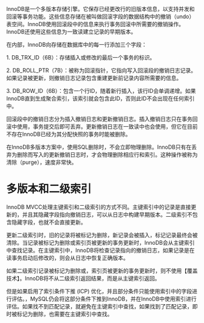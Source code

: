InnoDB是一个多版本存储引擎。它保存已经更改行的旧版本信息，以支持并发和回滚等事务功能。这些信息存储在被叫做回滚字段的数据结构中的撤销（undo）表空间。InnoDB使用回滚段中的信息来执行事务回滚中所需要的撤销操作。InnoDB还使用这些信息为一致读建立记录的早期版本。

在内部，InnoDB向存储在数据库中的每一行添加三个字段：

1\. DB_TRX_ID（6B）：存储插入或修改的最后一个事务的标识。

2\. DB_ROLL_PTR（7B）：被称为回滚指针，它指向写入回滚段的撤销日志记录。如果记录被更新，则撤销日志记录包含重建更新前记录内容所需要的信息。

3\. DB_ROW_ID（6B）：包含一个行ID，随着新行插入，该行ID会单调递增。如果InnoDB直到生成聚合索引，该索引就会包含此ID，否则此ID不会出现在任何索引中。

回滚段中的撤销日志分为插入撤销日志和更新撤销日志。插入撤销日志只在事务回滚中使用，事务提交后即可丢弃。更新撤销日志在一致读中也会使用，但它在目前不存在InnoDB已经为其分配快照的事务时能被删除。

在InnoDB多版本方案中，使用SQL删除时，不会立即物理删除。InnoDB只有在丢弃为删除而写入的更新撤销日志时，才会物理删除相应行和索引。这种操作被称为清除（purge），速度非常快。





# 多版本和二级索引

InnoDB MVCC处理主键索引和二级索引的方式不同。主键索引中的记录是直接更新的，并且其隐藏字段指向撤销日志，可以从日志中构建早期版本。二级索引不包含隐藏字段，也就不会直接更新。

更新二级索引时，旧的记录将被标记为删除，新记录会被插入，标记记录最终会被清除。当记录被标记为删除或索引页被更新的事务更新时，InnoDB会从主键索引中查找记录。在主键索引中，InnoDB将检查记录指向的撤销日志，如果记录是在读事务启动后修改的，则会从日志中恢复正确版本。

如果二级索引记录被标记为删除或，索引页被更新的事务更新时，则不使用【覆盖技术】。InnoDB将不从二级索引返回结果，而是从主键索引返回。

但是如果启用了索引条件下推 (ICP) 优化，并且部分条件只能使用索引中的字段进行评估。，MySQL仍会将这部分条件下推到InnoDB，并在InnoDB中使用索引进行评估。如果找不到匹配记录，就避免在主键索引中查找，如果找到了匹配记录，即时被标记为删除，也需要在主键索引中查找。

